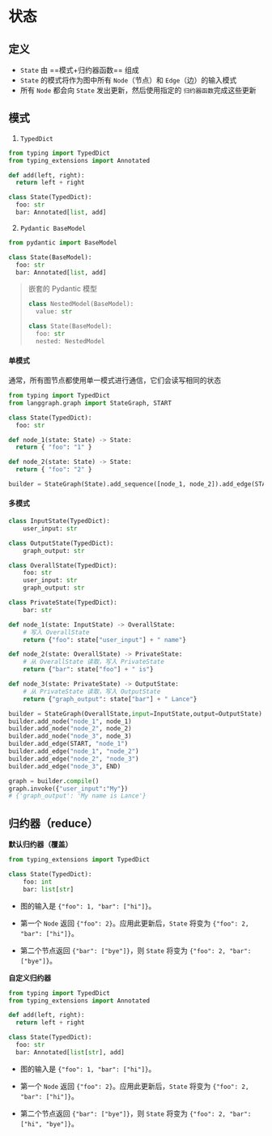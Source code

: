 # 状态

## 定义

- `State` 由 ==模式+归约器函数== 组成
- `State` 的模式将作为图中所有 `Node`（节点）和 `Edge`（边）的输入模式
- 所有 `Node` 都会向 `State` 发出更新，然后使用指定的 `归约器函数`完成这些更新

## 模式

1. `TypedDict`

```python
from typing import TypedDict
from typing_extensions import Annotated

def add(left, right):
  return left + right

class State(TypedDict):
  foo: str
  bar: Annotated[list, add]
```

2. `Pydantic BaseModel`

```python
from pydantic import BaseModel

class State(BaseModel):
  foo: str
  bar: Annotated[list, add]
```

> 嵌套的 Pydantic 模型
>
> ```python
> class NestedModel(BaseModel):
>   value: str
> 
> class State(BaseModel):
>   foo: str
>   nested: NestedModel
> ```

#### 单模式

通常，所有图节点都使用单一模式进行通信，它们会读写相同的状态

```python
from typing import TypedDict
from langgraph.graph import StateGraph, START

class State(TypedDict):
  foo: str

def node_1(state: State) -> State:
  return { "foo": "1" }

def node_2(state: State) -> State:
  return { "foo": "2" }

builder = StateGraph(State).add_sequence([node_1, node_2]).add_edge(START, "node_1")
```

#### 多模式

```python
class InputState(TypedDict):
    user_input: str

class OutputState(TypedDict):
    graph_output: str

class OverallState(TypedDict):
    foo: str
    user_input: str
    graph_output: str

class PrivateState(TypedDict):
    bar: str

def node_1(state: InputState) -> OverallState:
    # 写入 OverallState
    return {"foo": state["user_input"] + " name"}

def node_2(state: OverallState) -> PrivateState:
    # 从 OverallState 读取，写入 PrivateState
    return {"bar": state["foo"] + " is"}

def node_3(state: PrivateState) -> OutputState:
    # 从 PrivateState 读取，写入 OutputState
    return {"graph_output": state["bar"] + " Lance"}

builder = StateGraph(OverallState,input=InputState,output=OutputState)
builder.add_node("node_1", node_1)
builder.add_node("node_2", node_2)
builder.add_node("node_3", node_3)
builder.add_edge(START, "node_1")
builder.add_edge("node_1", "node_2")
builder.add_edge("node_2", "node_3")
builder.add_edge("node_3", END)

graph = builder.compile()
graph.invoke({"user_input":"My"})
# {'graph_output': 'My name is Lance'}
```

## 归约器（reduce）

**默认归约器（覆盖）**

```python
from typing_extensions import TypedDict

class State(TypedDict):
    foo: int
    bar: list[str]
```

- 图的输入是 `{"foo": 1, "bar": ["hi"]}`。

- 第一个 `Node` 返回 `{"foo": 2}`。应用此更新后，`State` 将变为 `{"foo": 2, "bar": ["hi"]}`。
- 第二个节点返回 `{"bar": ["bye"]}`，则 `State` 将变为 `{"foo": 2, "bar": ["bye"]}`。

**自定义归约器**

```python
from typing import TypedDict
from typing_extensions import Annotated

def add(left, right):
  return left + right

class State(TypedDict):
  foo: str
  bar: Annotated[list[str], add]
```

- 图的输入是 `{"foo": 1, "bar": ["hi"]}`。

- 第一个 `Node` 返回 `{"foo": 2}`。应用此更新后，`State` 将变为 `{"foo": 2, "bar": ["hi"]}`。
- 第二个节点返回 `{"bar": ["bye"]}`，则 `State` 将变为 `{"foo": 2, "bar": ["hi", "bye"]}`。